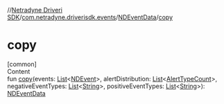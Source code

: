 //[Netradyne Driveri SDK](../../index.md)/[com.netradyne.driverisdk.events](../index.md)/[NDEventData](index.md)/[copy](copy.md)



# copy  
[common]  
Content  
fun [copy](copy.md)(events: [List](https://kotlinlang.org/api/latest/jvm/stdlib/kotlin.collections/-list/index.html)<[NDEvent](../-n-d-event/index.md)>, alertDistribution: [List](https://kotlinlang.org/api/latest/jvm/stdlib/kotlin.collections/-list/index.html)<[AlertTypeCount](../-alert-type-count/index.md)>, negativeEventTypes: [List](https://kotlinlang.org/api/latest/jvm/stdlib/kotlin.collections/-list/index.html)<[String](https://kotlinlang.org/api/latest/jvm/stdlib/kotlin/-string/index.html)>, positiveEventTypes: [List](https://kotlinlang.org/api/latest/jvm/stdlib/kotlin.collections/-list/index.html)<[String](https://kotlinlang.org/api/latest/jvm/stdlib/kotlin/-string/index.html)>): [NDEventData](index.md)  



